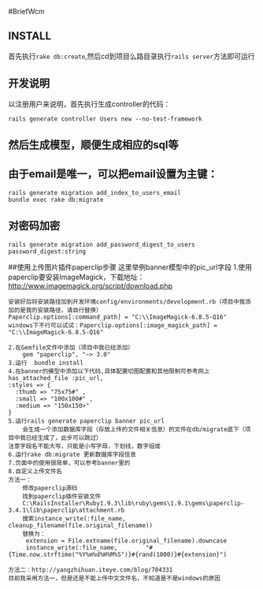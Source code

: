 #BriefWcm

## INSTALL
首先执行`rake db:create`,然后cd到项目么路目录执行`rails server`方法即可运行


## 开发说明
以注册用户来说明，首先执行生成controller的代码：

	rails generate controller Users new --no-test-framework
## 然后生成模型，顺便生成相应的sql等

## 由于email是唯一，可以把email设置为主键：

	rails generate migration add_index_to_users_email
	bundle exec rake db:migrate
	
## 对密码加密

	rails generate migration add_password_digest_to_users password_digest:string
	
##使用上传图片插件paperclip步骤
	这里举例banner模型中的pic_url字段
	1.使用paperclip要安装ImageMagick，下载地址：http://www.imagemagick.org/script/download.php

	安装好后将安装路径加到开发环境config/environments/development.rb（项目中我添加的是我的安装路径，请自行替换）
	Paperclip.options[:command_path] = "C:\\ImageMagick-6.8.5-Q16"
	windows下不行可以试试：Paperclip.options[:image_magick_path] = "C:\\ImageMagick-6.8.5-Q16"
	
	2.在Gemfile文件中添加（项目中我已经添加）
		gem "paperclip", "~> 3.0"
	3.运行  bundle install
	4.在banner的模型中添加以下代码,具体配置切图配置和其他限制可参考网上
	has_attached_file :pic_url,
    :styles => {
      :thumb => "75x75#" ,
      :small => "100x100#" ,
      :medium => "150x150>"
    }
    5.运行rails generate paperclip banner pic_url
    	会生成一个添加数据库字段（存放上传的文件相关信息）的文件在db/migrate底下（项目中我已经生成了，此步可以跳过）
	注意字段名不能大写，只能是小写字母，下划线，数字组成
	6.运行rake db:migrate 更新数据库字段信息
	7.页面中的使用很简单，可以参考banner里的
	8.自定义上传文件名
	方法一：
		修改paperclip源码
		找到paperclip插件安装文件
		C:\RailsInstaller\Ruby1.9.3\lib\ruby\gems\1.9.1\gems\paperclip-3.4.1\lib\paperclip\attachment.rb
		搜索instance_write(:file_name,       cleanup_filename(file.original_filename))
		替换为：
		 extension = File.extname(file.original_filename).downcase
		 instance_write(:file_name,        "#{Time.now.strftime("%Y%m%d%H%M%S")}#{rand(1000)}#{extension}")
	
	方法二：http://yangzhihuan.iteye.com/blog/704331
	目前我采用方法一，但是还是不能上传中文文件名，不知道是不是windows的原因



